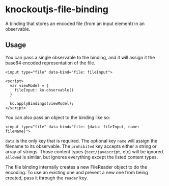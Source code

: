 # knockoutjs-file-binding

A binding that stores an encoded file (from an input element) in an observable.

## Usage

You can pass a single observable to the binding, and it will assign it the base64 encoded representation of the file.

```
<input type="file" data-bind="file: fileInput">

<script>
  var viewModel = {
    fileInput: ko.observable()
  }
  
  ko.applyBindings(viewModel);
</script>
```

You can also pass an object to the binding like so:

```
<input type="file" data-bind="file: {data: fileInput, name: fileName}">
```

<code>data</code> is the only key that is required. The optional key <code>name</code> will assign the filename
to its observable. The <code>prohibited</code> key accepts either a string or array of strings. Those content types
(<code>text/javascript</code>, etc) will be ignored. <code>allowed</code> is similar, but ignores everything except
the listed content types.

The file binding internally creates a new FileReader object to do the encoding. To use an existing one and prevent
a new one from being created, pass it through the <code>reader</code> key.
